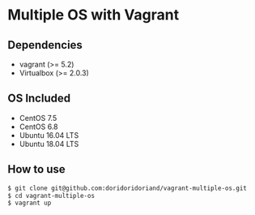 # Multiple OS with Vagrant
## Dependencies
- vagrant (>= 5.2)
- Virtualbox (>= 2.0.3)

## OS Included
- CentOS 7.5
- CentOS 6.8
- Ubuntu 16.04 LTS
- Ubuntu 18.04 LTS

## How to use
```bash
$ git clone git@github.com:doridoridoriand/vagrant-multiple-os.git
$ cd vagrant-multiple-os
$ vagrant up
```
